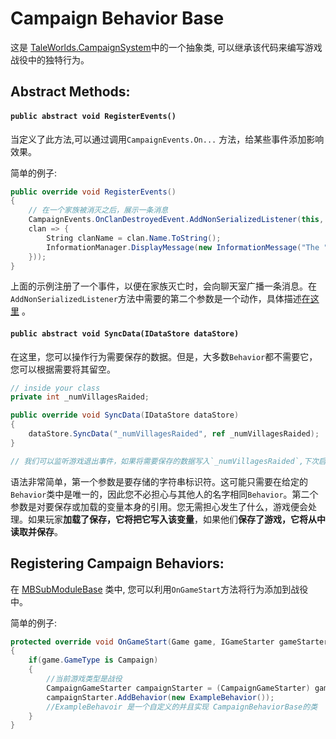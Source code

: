 # Campaign Behavior Base
这是 [TaleWorlds.CampaignSystem](./README.md)中的一个抽象类,  可以继承该代码来编写游戏战役中的独特行为。 

## Abstract Methods:
#### ```public abstract void RegisterEvents()```
当定义了此方法,可以通过调用`CampaignEvents.On...` 方法，给某些事件添加影响效果。 

简单的例子:

```csharp
public override void RegisterEvents()
{   
    // 在一个家族被消灭之后，展示一条消息
    CampaignEvents.OnClanDestroyedEvent.AddNonSerializedListener(this, new Action<Clan>(
    clan => {
        String clanName = clan.Name.ToString();
        InformationManager.DisplayMessage(new InformationMessage("The " + clanName + " was destroyed!"));
    }));
}
```
 上面的示例注册了一个事件，以便在家族灭亡时，会向聊天室广播一条消息。在`AddNonSerializedListener`方法中需要的第二个参数是一个动作，具体描述[在这里](https://docs.microsoft.com/en-us/dotnet/api/system.action-1?view=netframework-4.8) 。

#### ```public abstract void SyncData(IDataStore dataStore)```

在这里，您可以操作行为需要保存的数据。但是，大多数`Behavior`都不需要它，您可以根据需要将其留空。
 
```csharp
// inside your class
private int _numVillagesRaided;

public override void SyncData(IDataStore dataStore)
{
    dataStore.SyncData("_numVillagesRaided", ref _numVillagesRaided);
}

// 我们可以监听游戏退出事件，如果将需要保存的数据写入`_numVillagesRaided`,下次启动有相关存档的游戏之后，这个`_numVillagesRaided`就能读取到上次游戏退出保存的值。读取值的操作一般可以通过监听游戏启动事件。
```
语法非常简单，第一个参数是要存储的字符串标识符。这可能只需要在给定的`Behavior`类中是唯一的，因此您不必担心与其他人的名字相同`Behavior`。第二个参数是对要保存或加载的变量本身的引用。您无需担心发生了什么，游戏便会处理。如果玩家**加载了保存，它将把它写入该变量**，如果他们**保存了游戏，它将从中读取并保存**。

## Registering Campaign Behaviors:
在 [MBSubModuleBase](../mountandblade/mbsubmodulebase.md) 类中,  您可以利用`OnGameStart`方法将行为添加到战役中。 

简单的例子:

```csharp
protected override void OnGameStart(Game game, IGameStarter gameStarter) 
{
    if(game.GameType is Campaign) 
    {
        //当前游戏类型是战役
        CampaignGameStarter campaignStarter = (CampaignGameStarter) gameStarter;
        campaignStarter.AddBehavior(new ExampleBehavior());
        //ExampleBehavoir 是一个自定义的并且实现 CampaignBehaviorBase的类
    }
}
```
